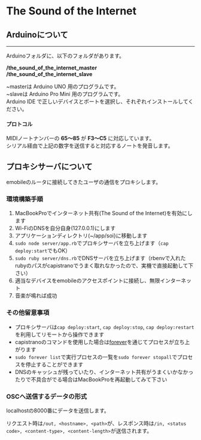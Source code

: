 # The Sound of the Internet

## Arduinoについて
---
Arduinoフォルダに、以下のフォルダがあります。  
  
**/the_sound_of_the_internet_master**  
**/the_sound_of_the_internet_slave**  
  
~masterは Arduino UNO 用のプログラムです。  
~slaveは Arduino Pro Mini 用のプログラムです。  
Arduino IDE で正しいデバイスとポートを選択し、それぞれインストールしてください。  

#### プロトコル
MIDIノートナンバーの **65〜85** が **F3〜C5** に対応しています。  
シリアル経由で上記の数字を送信すると対応するノートを発音します。

## プロキシサーバについて

emobileのルータに接続してきたユーザの通信をプロキシします。

### 環境構築手順

1. MacBookProでインターネット共有(The Sound of the Internet)を有効にします
2. Wi-FiのDNSを自分自身(127.0.0.1)にします
3. アプリケーションディレクトリ(~/app/soi}に移動します
4. `sudo node server/app.rb`でプロキシサーバを立ち上げます（`cap deploy:start`でもOK）
5. `sudo ruby server/dns.rb`でDNSサーバを立ち上げます（rbenvで入れたrubyのパスがcapistranoでうまく取れなかったので、実機で直接起動して下さい）
6. 適当なデバイスをemobileのアクセスポイントに接続し、無限インターネット
7. 音楽が鳴れば成功

### その他留意事項

* プロキシサーバは`cap deploy:start`, `cap deploy:stop`, `cap deploy:restart`を利用してリモートから操作できます
* capistranoのコマンドを使用した場合は[forever](https://github.com/nodejitsu/forever)を通じてプロセスが立ち上がります
* `sudo forever list`で実行プロセスの一覧を`sudo forever stopall`でプロセスを停止することができます
* DNSのキャッシュが残っていたり、インターネット共有がうまくいかなかったりで不具合がでる場合はMacBookProを再起動してみて下さい

### OSCへ送信するデータの形式

localhostの8000番にデータを送信します。

リクエスト時は`/out, <hostname>, <path>`が、レスポンス時は`/in, <status code>, <content-type>, <content-length>`が送信されます。
